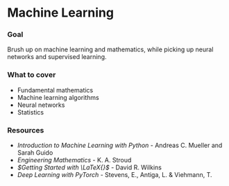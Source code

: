 # Machine Learning

### Goal

Brush up on machine learning and mathematics, while picking up neural networks and supervised learning.

### What to cover

- Fundamental mathematics
- Machine learning algorithms
- Neural networks
- Statistics

### Resources

- _Introduction to Machine Learning with Python_ - Andreas C. Mueller and Sarah Guido
- _Engineering Mathematics_ - K. A. Stroud
- _$Getting Started with \LaTeX{}$_ - David R. Wilkins
- _Deep Learning with PyTorch_ - Stevens, E., Antiga, L. & Viehmann, T.
